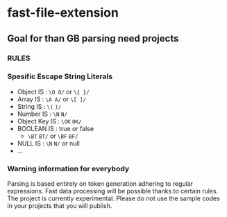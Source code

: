 # fast-file-extension

## Goal for than GB parsing need projects

### RULES

### Spesific Escape String Literals

- Object IS : `\O O/` or `\{ }/`
- Array IS : `\A A/` or `\[ ]/`
- String IS : `\(` `)/`
- Number IS : `\N` `N/`
- Object Key IS : `\OK` `OK/`
- BOOLEAN IS : true or false 
  -  `\BT` `BT/` or `\BF` `BF/`
- NULL IS : `\N` `N/` or null
- ...


### Warning information for everybody

Parsing is based entirely on token generation adhering to regular expressions. Fast data processing will be possible thanks to certain rules. The project is currently experimental. Please do not use the sample codes in your projects that you will publish.
